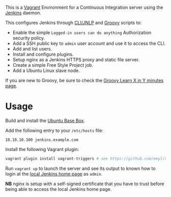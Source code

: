 This is a [Vagrant](https://www.vagrantup.com/) Environment for a Continuous Integration server using the [Jenkins](https://jenkins.io) daemon.

This configures Jenkins through [CLI/JNLP](https://wiki.jenkins-ci.org/display/JENKINS/Jenkins+CLI) and [Groovy](http://www.groovy-lang.org/) scripts to:

* Enable the simple `Logged-in users can do anything` Authorization security policy.
* Add a SSH public key to `admin` user account and use it to access the CLI.
* Add and list users.
* Install and configure plugins.
* Setup nginx as a Jenkins HTTPS proxy and static file server.
* Create a simple Free Style Project job.
* Add a Ubuntu Linux slave node.

If you are new to Groovy, be sure to check the [Groovy Learn X in Y minutes page](https://learnxinyminutes.com/docs/groovy/).


# Usage

Build and install the [Ubuntu Base Box](https://github.com/rgl/ubuntu-vagrant).

Add the following entry to your `/etc/hosts` file:

```
10.10.10.100 jenkins.example.com
```

Install the following Vagrant plugin:

```bash
vagrant plugin install vagrant-triggers # see https://github.com/emyl/vagrant-triggers
```

Run `vagrant up` to launch the server and see its output to known how to login at the [local Jenkins home page](https://jenkins.example.com) as `admin`.

**NB** nginx is setup with a self-signed certificate that you have to trust before being able to access the local Jenkins home page.
